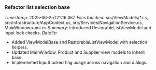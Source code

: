 ### Refactor list selection base
*Timestamp:* 2025-06-25T21:16:38Z
*Files touched:* src/ViewModels/*.cs, src/Infrastructure/AppContext.cs, src/Services/NavigationService.cs, MainWindow.xaml.cs
*Summary:* Introduced RestorableListViewModel and input lock checks.
*Details:*
- Added ViewModelBase and RestorableListViewModel with selection helpers.
- Updated MainWindow, Product and Supplier view models to inherit base.
- Implemented InputLocked flag usage across navigation and dialogs.
